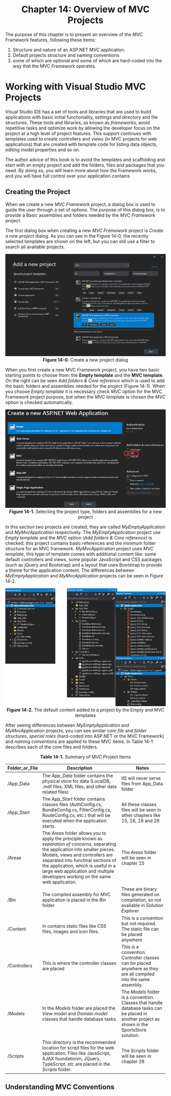 <h1 align="center">
    Chapter 14: Overview of MVC Projects
</h1>

The purpose of this chapter is to present an overview of the MVC Framework features, following these items:
1. Structure and nature of an ASP.NET MVC application.
2. Default projects structure and naming conventions
3. some of which are optional and some of which are hard-coded into the way that the MVC Framework operates.  

# Working with Visual Studio MVC Projects
Visual Studio IDE has a set of tools and libraries that are used to build applications with basic initial functionality, settings and directory and file structures. These tools and libraries, as known as *frameworks*, avoid repetitive tasks and optimize work by allowing the developer focus on the project at a high level of project features. This support continues with templates used to create controllers and views (in MVC projects for web applications) that are created with template code for listing data objects, editing model properties and so on.

The author advice of this book is to avoid the templates and scaffolding and start with an empty project and add the folders, files and packages that you need. By doing so, you will learn more about how the Framework works, and you will have full control over your application contains

## Creating the Project
When we create a new *MVC Framework* project, a dialog box is used to guide the user through a set of options. The purpose of this dialog box, is to provide a Basic assemblies and folders needed by the *MVC Framework* project.  

The first dialog box when creating a new *MVC Framework* project is *Create a new project* dialog. As you can see in the Figure 14-0, the recently selected templates are shown on the left, but you can still use a filter to search all available projects.
<p align="center">
    <img src="ch14-Pictures/Figure 14-0.png" /><br />
    <b>Figure 14-0.</b> Create a new project dialog
</p>  

When you first create a new MVC Framework project, you have two basic starting points to choose from: the **Empty template** and the **MVC template**. On the right can be seen *Add folders & Core reference* which is used to add the basic folders and assemblies needed for the project (Figure 14-1). When you choose *Empty template* it is necessary check *MVC* option for the MVC Framework project purpose, but when the *MVC template* is chosen the *MVC* option is checked automatically.
<p align="center">
    <img src="ch14-Pictures/Figure 14-1.png" /><br />
    <b>Figure 14-1.</b> Selecting the project type, folders and assemblies for a new project
</p>  

In this section two projects are created, they are called *MyEmptyApplication* and *MyMvcApplication* respectively. The *MyEmptyApplication* project use *Empty template* and the *MVC* option (*Add folders & Core reference*) is checked, this project contains basic references and the minimum folder structure for an MVC framework. *MyMvcApplication* project uses *MVC template*, this type of template comes with additional content like: some default controllers and views, some popular JavaScript and CSS packages (such as jQuery and Bootstrap) and a layout that uses Bootstrap to provide a theme for the application content. The differences between *MyEmptyApplication* and *MyMvcApplication* projects can be seen in Figure 14-2.
<p align="center">
    <img src="ch14-Pictures/Figure 14-2.png" /><br />
    <b>Figure 14-2.</b> The default content added to a project by the Empty and MVC templates
</p>  

After seeing differences between *MyEmptyApplication* and *MyMvcApplication* projects, you can see similar *core file* and *folder structures*, *special roles* (hard-coded into ASP.NET or the MVC Framework) and *naming conventions* are applied to these MVC items. In Table 14-1 describes each of the core files and folders.

<p align="center">
    <b>Table 14-1.</b> Summary of MVC Project Items
</p>  

Folder_or_File|Description|Notes
---------|--------|--------
/App_Data|The *App_Data* folder contains the physical store for data (LocalDB, .mdf files, XML files, and other data related files)|IIS will never serve files from App_Data folder
/App_Start|The *App_Start* folder contains classes files (AuthConfig.cs, BundleConfig.cs, FilterConfig.cs, RouteConfig.cs, etc.) that will be executed when the application starts.|All these classes files will be seen in other chapters like 15, 16, 18 and 26
/Areas|The *Areas* folder allows you to apply the principle known as *separation of concerns*, separating the application into smaller pieces. Models, views and controllers are separated into functinal sections of the application, which is useful in a large web application and multiple developers working on the same web application.|The *Areas* folder will be seen in chapter 15
/Bin|The compiled assembly for MVC application is placed in the *Bin* folder|These are binary files generated on compilation, so not available in *Solution Explorer*
/Content|In contains static files like CSS files, images and icon files.|This is a convention but not required. The static file can be placed anywhere
/Controllers|This is where the controller classes are placed|This is a convention. Controller classes can be placed anywhere as they are all compiled into the same assembly.
/Models|In the *Models* folder are placed the *View model* and *Domain model* classes that handle database tasks.|The *Models* folder is a convention. Classes that handle database tasks can be placed in another project as shown in the SportsStore solution.
/Scripts|This directory is the recommended location for script files for the web application. Files like JavaScript, AJAX foundationm, JQuery, TypeScript, etc are placed in the *Scripts* folder.|The *Scripts* folder will be seen in chapter 26

<!--
Chapter 14: Overview of MVC Projects
    # Working with Visual Studio MVC Projects
        ## Creating the Project
            Table 14-1. Summary of MVC Project Items
-->

## Understanding MVC Conventions